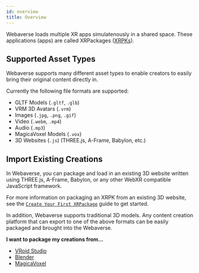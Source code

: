 ```yaml
---
id: overview
title: Overview
---
```


Webaverse loads multiple XR apps simulatenously in a shared space. These applications (apps) are called XRPackages ([XRPKs](/docs/developer/xrpackage-overview)).

## Supported Asset Types

Webaverse supports many different asset types to enable creators to easily bring their original content directly in.

Currently the following file formats are supported:

- GLTF Models (`.gltf`, `.glb`)
- VRM 3D Avatars (`.vrm`)
- Images (`.jpg`, `.png`, `.gif`)
- Video (`.webm`, `.mp4`)
- Audio (`.mp3`)
- MagicaVoxel Models (`.vox`)
- 3D Websites (`.js`) (THREE.js, A-Frame, Babylon, etc.)

## Import Existing Creations

In Webaverse, you can package and load in an existing 3D website written using THREE.js, A-Frame, Babylon, or any other WebXR compatible JavaScript framework.

For more information on packaging an XRPK from an existing 3D website, see the [`Create Your First XRPackage`](./creating-an-xrpk.md) guide to get started.

In addition, Webaverse supports traditional 3D models. Any content creation platform that can export to one of the above formats can be easily packaged and brought into the Webaverse.

**I want to package my creations from...**

- [VRoid Studio](./import-vroid-studio.md)
- [Blender](./import-blender.md)
- [MagicaVoxel](./import-magicavoxel.md)
